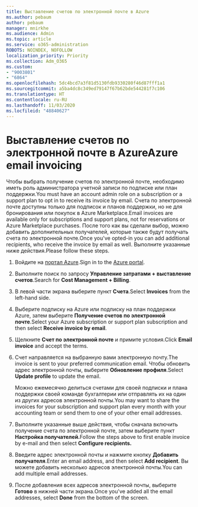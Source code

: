 ```yaml
---
title: Выставление счетов по электронной почте в Azure
ms.author: pebaum
author: pebaum
manager: mnirkhe
ms.audience: Admin
ms.topic: article
ms.service: o365-administration
ROBOTS: NOINDEX, NOFOLLOW
localization_priority: Priority
ms.collection: Adm_O365
ms.custom:
- "9003801"
- "6864"
ms.openlocfilehash: 5dc4bcd7a3f81d5130fdb9330280f46d87fff1a1
ms.sourcegitcommit: a5ba4dc8c349ed79147f67b62bde544281f7c106
ms.translationtype: HT
ms.contentlocale: ru-RU
ms.lasthandoff: 11/03/2020
ms.locfileid: "48840627"
---
```

# <a name="azure-email-invoicing"></a><span data-ttu-id="75407-102">Выставление счетов по электронной почте в Azure</span><span class="sxs-lookup"><span data-stu-id="75407-102">Azure email invoicing</span></span>

<span data-ttu-id="75407-103">Чтобы выбрать получение счетов по электронной почте, необходимо иметь роль администратора учетной записи по подписке или план поддержки.</span><span class="sxs-lookup"><span data-stu-id="75407-103">You must have an account admin role on a subscription or a support plan to opt in to receive its invoice by email.</span></span> <span data-ttu-id="75407-104">Счета по электронной почте доступны только для подписок и планов поддержки, но не для бронирования или покупок в Azure Marketplace.</span><span class="sxs-lookup"><span data-stu-id="75407-104">Email invoices are available only for subscriptions and support plans, not for reservations or Azure Marketplace purchases.</span></span> <span data-ttu-id="75407-105">После того как вы сделали выбор, можно добавить дополнительных получателей, которые также будут получать счета по электронной почте.</span><span class="sxs-lookup"><span data-stu-id="75407-105">Once you've opted-in you can add additional recipients, who receive the invoice by email as well.</span></span> <span data-ttu-id="75407-106">Выполните указанные ниже действия.</span><span class="sxs-lookup"><span data-stu-id="75407-106">Please follow these steps.</span></span>

1. <span data-ttu-id="75407-107">Войдите на [портал Azure](https://portal.azure.com/).</span><span class="sxs-lookup"><span data-stu-id="75407-107">Sign in to the [Azure portal](https://portal.azure.com/).</span></span>
2. <span data-ttu-id="75407-108">Выполните поиск по запросу **Управление затратами + выставление счетов**.</span><span class="sxs-lookup"><span data-stu-id="75407-108">Search for **Cost Management + Billing**.</span></span>
3. <span data-ttu-id="75407-109">В левой части экрана выберите пункт **Счета**.</span><span class="sxs-lookup"><span data-stu-id="75407-109">Select **Invoices** from the left-hand side.</span></span>
4. <span data-ttu-id="75407-110">Выберите подписку на Azure или подписку на план поддержки Azure, затем выберите **Получение счетов по электронной почте**.</span><span class="sxs-lookup"><span data-stu-id="75407-110">Select your Azure subscription or support plan subscription and then select **Receive invoice by email**.</span></span>
5. <span data-ttu-id="75407-111">Щелкните **Счет по электронной почте** и примите условия.</span><span class="sxs-lookup"><span data-stu-id="75407-111">Click **Email invoice** and accept the terms.</span></span>
6. <span data-ttu-id="75407-112">Счет направляется на выбранную вами электронную почту.</span><span class="sxs-lookup"><span data-stu-id="75407-112">The invoice is sent to your preferred communication email.</span></span> <span data-ttu-id="75407-113">Чтобы обновить адрес электронной почты, выберите **Обновление профиля**.</span><span class="sxs-lookup"><span data-stu-id="75407-113">Select **Update profile** to update the email.</span></span>  

    <span data-ttu-id="75407-114">Можно ежемесячно делиться счетами для своей подписки и плана поддержки своей команде бухгалтерии или отправлять их на один из других адресов электронной почты.</span><span class="sxs-lookup"><span data-stu-id="75407-114">You may want to share the invoices for your subscription and support plan every month with your accounting team or send them to one of your other email addresses.</span></span>  

7. <span data-ttu-id="75407-115">Выполните указанные выше действия, чтобы сначала включить получение счета по электронной почте, затем выберите пункт **Настройка получателей.**</span><span class="sxs-lookup"><span data-stu-id="75407-115">Follow the steps above to first enable invoice by e-mail and then select  **Configure recipients.**</span></span>
8. <span data-ttu-id="75407-116">Введите адрес электронной почты и нажмите кнопку **Добавить получателя**.</span><span class="sxs-lookup"><span data-stu-id="75407-116">Enter an email address, and then select **Add recipient**.</span></span> <span data-ttu-id="75407-117">Вы можете добавить несколько адресов электронной почты.</span><span class="sxs-lookup"><span data-stu-id="75407-117">You can add multiple email addresses.</span></span>
9. <span data-ttu-id="75407-118">После добавления всех адресов электронной почты, выберите **Готово** в нижней части экрана.</span><span class="sxs-lookup"><span data-stu-id="75407-118">Once you've added all the email addresses, select **Done** from the bottom of the screen.</span></span>
